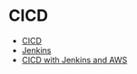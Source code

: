 # CICD

- [CICD](/cicd/cicd.md)
- [Jenkins](/cicd/jenkins.md)
- [CICD with Jenkins and AWS](/cicd/cicdjenkins.md)
